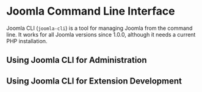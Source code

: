 # Joomla Command Line Interface

Joomla CLI (`joomla-cli`) is a tool for managing Joomla from the command line.
It works for all Joomla versions since 1.0.0, although it needs a current PHP installation.

## Using Joomla CLI for Administration

## Using Joomla CLI for Extension Development
